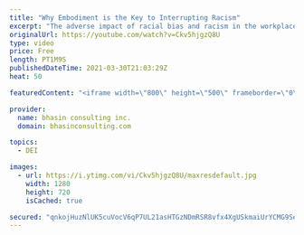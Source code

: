 ```yaml
---
title: "Why Embodiment is the Key to Interrupting Racism"
excerpt: "The adverse impact of racial bias and racism in the workplace goes far beyond creating uncomfortable situations or diminished opportunities for BIPOC professionals. Racism in the workplace can have a negative impact on the health, empowerment, confidence and performance of BIPOC professionals.  In Part"
originalUrl: https://youtube.com/watch?v=Ckv5hjgzQ8U
type: video
price: Free
length: PT1M9S
publishedDateTime: 2021-03-30T21:03:29Z
heat: 50

featuredContent: "<iframe width=\"800\" height=\"500\" frameborder=\"0\" src=\"https://www.youtube.com/embed/Ckv5hjgzQ8U\" allow=\"accelerometer; autoplay; encrypted-media; gyroscope; picture-in-picture\" allowfullscreen></iframe>"

provider:
  name: bhasin consulting inc.
  domain: bhasinconsulting.com

topics:
  - DEI

images:
  - url: https://i.ytimg.com/vi/Ckv5hjgzQ8U/maxresdefault.jpg
    width: 1280
    height: 720
    isCached: true

secured: "qnkojHuzNlUK5cuVocV6qP7UL21asHTGzNDmRSR8vfx4XgUSkmaiUrYCMG9SeFyiS9jHqOrwjNGSiP+1wVaAkqo+LaWaJCQEqN3UdxUpeWHrr/eUJG5578PHWKCtCo0/KWkHf88kNFb0Jh17XpIfPsKVNS6MmhBa3MAJjO9FxQIJdZ5zGqllLZ9yFkjFBvhOUyfuu7Yqun5WLuKidJET84XM5Z5KnpsBkwB4XeCfrjNBEAE3HTnE9F7+Uc7TUKZGO90nXHfg9HGv96AJ5W0OEQwtvucMYqx07y2E6GlTkeoO7kGCD+2m97Qxul6xP3gmpFNhV8uaZQkYIMUp9DUfQhG+XZEcE6IVYanXScdFv1/PSort3jgcqASpSPwYeWrCZVxLvS0DrJWKdVqB7RtJ792e2N+C7/6i4xWuCO+1rsw=;IMVwSqGEo/2A4Flw2TbpTQ=="
---
```


